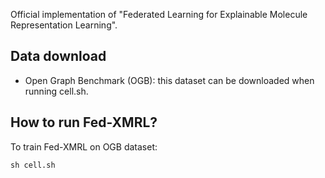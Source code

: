 Official implementation of "Federated Learning for Explainable Molecule Representation Learning".

## Data download
- Open Graph Benchmark (OGB): this dataset can be downloaded when running cell.sh.


## How to run Fed-XMRL?

To train Fed-XMRL on OGB dataset:

```python
sh cell.sh
```



